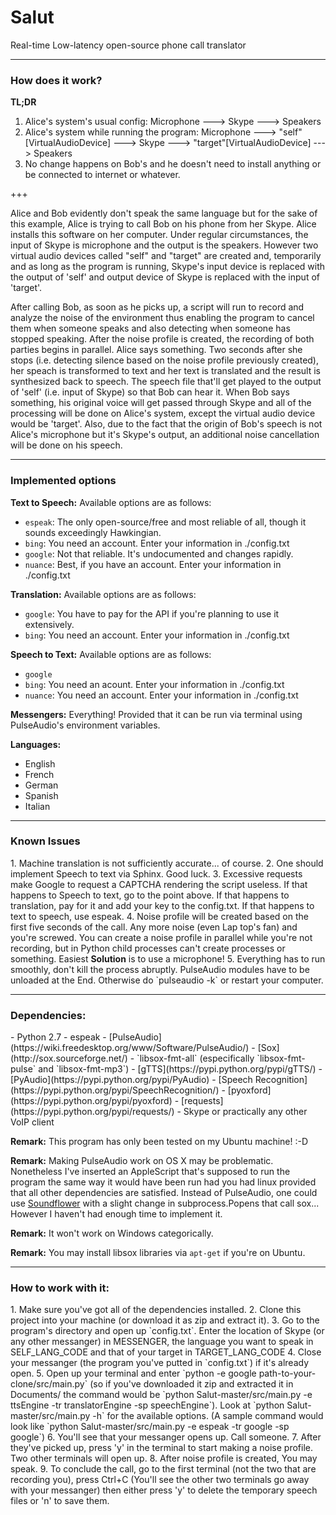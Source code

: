 # Salut
Real-time Low-latency open-source phone call translator

---
<h3> How does it work? </h3>

<b>TL;DR</b>

1. Alice's system's usual config: Microphone ---> Skype ---> Speakers
2. Alice's system while running the program: Microphone ---> "self"[VirtualAudioDevice] ---> Skype ---> "target"[VirtualAudioDevice] ---> Speakers
3. No change happens on Bob's and he doesn't need to install anything or be connected to internet or whatever.

+++

Alice and Bob evidently don't speak the same language but for the sake of this example, Alice is trying to call Bob on his phone
from her Skype. Alice installs this software on her computer. Under regular circumstances, the input of Skype is microphone and the output
is the speakers. However two virtual audio devices called "self" and "target" are created and, temporarily and as
long as the program is running, Skype's input device is replaced with the output of 'self' and output device of Skype
is replaced with the input of 'target'.

After calling Bob, as soon as he picks up, a script will run to record and analyze the noise of the environment thus
enabling the program to cancel them when someone speaks and also detecting when someone has stopped speaking. 
After the noise profile is created, the recording of both parties begins in parallel. Alice says 
something. Two seconds after she stops (i.e. detecting silence based on the noise profile previously created), her 
speach is transformed to text and her text is translated and the result is synthesized back to speech. The speech file that'll 
get played to the output of 'self' (i.e. input of Skype) so that Bob can hear it. When Bob says 
something, his original voice will get passed through Skype and all of the processing will be done on Alice's system,
except the virtual audio device would be 'target'. Also, due to the fact that the origin of Bob's speech is not Alice's microphone but
it's Skype's output, an additional noise cancellation will be done on his speech.


---
<h3> Implemented options </h3>

<b>Text to Speech:</b> Available options are as follows:
- `espeak`: The only open-source/free and most reliable of all, though it sounds exceedingly Hawkingian.
- `bing`: You need an account. Enter your information in ./config.txt
- `google`: Not that reliable. It's undocumented and changes rapidly.
- `nuance`: Best, if you have an account. Enter your information in ./config.txt

<b>Translation:</b> Available options are as follows:
- `google`: You have to pay for the API if you're planning to use it extensively.
- `bing`: You need an account. Enter your information in ./config.txt

<b>Speech to Text:</b> Available options are as follows:
- `google`
- `bing`: You need an acount. Enter your information in ./config.txt
- `nuance`: You need an account. Enter your information in ./config.txt

<b>Messengers:</b> Everything! Provided that it can be run via terminal using PulseAudio's environment variables.

<b>Languages:</b>
- English
- French
- German
- Spanish
- Italian

---
<h3> Known Issues </h3>
1. Machine translation is not sufficiently accurate... of course.
2. One should implement Speech to text via Sphinx. Good luck.
3. Excessive requests make Google to request a CAPTCHA rendering the script useless. If that happens to Speech to text, go to the point above. If that happens to translation, pay for it and add your key to the config.txt. If that happens to text to speech, use espeak.
4. Noise profile will be created based on the first five seconds of the call. Any more noise (even Lap top's fan) and you're screwed. You can create a noise profile in parallel while you're not recording, but in Python child processes can't create processes or something. Easiest <b>Solution</b> is to use a microphone!
5. Everything has to run smoothly, don't kill the process abruptly. PulseAudio modules have to be unloaded at the End. Otherwise do `pulseaudio -k` or restart your computer.

---
<h3> Dependencies: </h3>
- Python 2.7
- espeak
- [PulseAudio](https://wiki.freedesktop.org/www/Software/PulseAudio/)
- [Sox](http://sox.sourceforge.net/)
- `libsox-fmt-all` (especifically `libsox-fmt-pulse` and `libsox-fmt-mp3`)
- [gTTS](https://pypi.python.org/pypi/gTTS/)
- [PyAudio](https://pypi.python.org/pypi/PyAudio)
- [Speech Recognition](https://pypi.python.org/pypi/SpeechRecognition/)
- [pyoxford](https://pypi.python.org/pypi/pyoxford)
- [requests](https://pypi.python.org/pypi/requests/)
- Skype or practically any other VoIP client

<b>Remark:</b> This program has only been tested on my Ubuntu machine! :-D

<b>Remark:</b> Making PulseAudio work on OS X may be problematic. Nonetheless I've inserted an AppleScript that's supposed to run the program the same way it would have been run had you had linux provided that all other dependencies are satisfied. Instead of PulseAudio, one could use [Soundflower](https://github.com/RogueAmoeba/Soundflower) with a slight change in subprocess.Popens that call sox... However I haven't had enough time to implement it.

<b>Remark:</b> It won't work on Windows categorically.

<b>Remark:</b> You may install libsox libraries via `apt-get` if you're on Ubuntu.

---
<h3> How to work with it: </h3>
1. Make sure you've got all of the dependencies installed.
2. Clone this project into your machine (or download it as zip and extract it).
3. Go to the program's directory and open up `config.txt`. Enter the location of Skype (or any other
messanger) in MESSENGER, the language you want to speak in SELF_LANG_CODE and that of your target in
TARGET_LANG_CODE 
4. Close your messanger (the program you've putted in `config.txt`) if it's already open.
5. Open up your terminal and enter `python -e google path-to-your-clone/src/main.py` (so if you've downloaded it zip and extracted it in Documents/ the command would be `python Salut-master/src/main.py -e ttsEngine -tr translatorEngine -sp speechEngine`). Look at `python Salut-master/src/main.py -h` for the available options. (A sample command would look like `python Salut-master/src/main.py -e espeak -tr google -sp google`)
6. You'll see that your messanger opens up. Call someone.
7. After they've picked up, press 'y' in the terminal to start making a noise profile. Two other terminals will open up.
8. After noise profile is created, You may speak.
9. To conclude the call, go to the first terminal (not the two that are recording you), press Ctrl+C (You'll see the other two terminals go away with your messanger) then either press 'y' to delete the temporary speech files or 'n' to save them.
